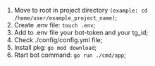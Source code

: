 1. Move to root in project directory ``(example: cd /home/user/example_project_name)``;
2. Create .env file: ``touch .env``;
3. Add to .env file your bot-token and your tg_id;
4. Check ./config/config.yml file;
5. Install pkg: ``go mod download``;
6. Rtart bot command: ``go run ./cmd/app``;